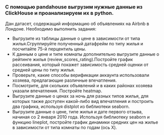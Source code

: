 ###  С помощью pandahouse выгрузим нужные данные из ClickHouse и проанализируем их в python. 

Дан датасет, содержащий информацию об объявлениях на Airbnb в Лондоне. Необходимо выполнить задания:

- Выгрузите из таблицы данные о цене в зависимости от типа жилья.Сгруппируйте полученный датафрейм по типу жилья и посчитайте 75-й перцентиль цены.
- К данным о цене и типе комнаты дополнительно выгрузите данные о рейтинге жилья (review_scores_rating).Постройте график рассеивания, который покажет зависимость средней оценки от средней цены по типу жилья.
- Проверьте, какие способы верификации аккаунта использовали хозяева, предлагающие различные впечатления. 
- Посмотрите, для скольких объявлений и в каких районах хозяева указали впечатления. Постройте heatmap.
- Выгрузите данные о ценах за ночь для разных типов жилья, для которых также доступен какой-либо вид впечатления и построить два графика, используя distplot из библиотеки seaborn.
- Выгрузите данные о цене, типе жилья и дате первого отзыва, начиная со 2 января 2010 года. Используя библиотеку seaborn и функцию lineplot, постройте график динамики средних цен на жилье в зависимости от типа комнаты по годам (ось X).
